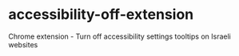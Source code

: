 # accessibility-off-extension
Chrome extension - Turn off accessibility settings tooltips on Israeli websites 
